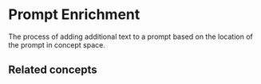 # Prompt Enrichment

The process of adding additional text to a prompt based on the location of the prompt in concept space.

## Related concepts

